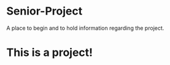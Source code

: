 # Senior-Project
A place to begin and to hold information regarding the project. 

# This is a project!